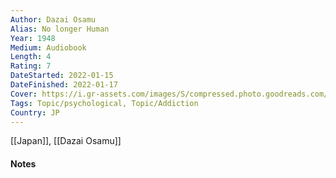 ```yaml
---
Author: Dazai Osamu
Alias: No longer Human
Year: 1948
Medium: Audiobook
Length: 4
Rating: 7
DateStarted: 2022-01-15
DateFinished: 2022-01-17
Cover: https://i.gr-assets.com/images/S/compressed.photo.goodreads.com/books/1554394738l/44785196._SX318_.jpg
Tags: Topic/psychological, Topic/Addiction
Country: JP
---
```

[[Japan]], [[Dazai Osamu]]
#### Notes